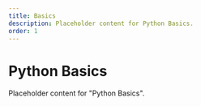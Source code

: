 ```yaml
---
title: Basics
description: Placeholder content for Python Basics.
order: 1
---
```


# Python Basics

Placeholder content for "Python Basics".
